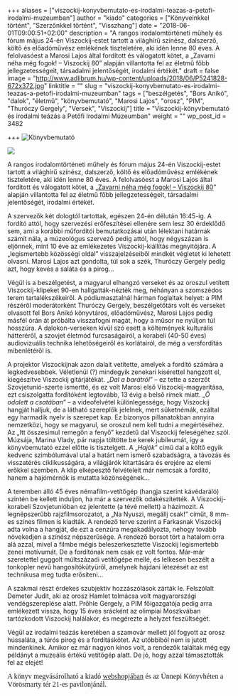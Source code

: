 +++
aliases = ["viszockij-konyvbemutato-es-irodalmi-teazas-a-petofi-irodalmi-muzeumban"]
author = "kiado"
categories = ["Könyveinkkel történt", "Szerzőnkkel történt", "Visszhang"]
date = "2018-06-01T09:00:51+02:00"
description = "A rangos irodalomtörténeti műhely és fórum május 24-én Viszockij-estet tartott a világhírű színész, dalszerző, költő és előadóművész emlékének tiszteletére, aki idén lenne 80 éves. A felolvasóest a Marosi Lajos által fordított és válogatott kötet, a „Zavarni néha még fogok! – Viszockij 80” alapján villantotta fel az életmű főbb jellegzetességeit, társadalmi jelentőségét, irodalmi értékét."
draft = false
image = "http://www.adlibrum.hu/wp-content/uploads/2018/06/P5241828-672x372.jpg"
linktitle = ""
slug = "viszockij-konyvbemutato-es-irodalmi-teazas-a-petofi-irodalmi-muzeumban"
tags = ["beszélgetés", "Bors Anikó", "dalok", "életmű", "könyvbemutató", "Marosi Lajos", "orosz", "PIM", "Thuróczy Gergely", "Versek", "Viszockij"]
title = "Viszockij-könyvbemutató és irodalmi teázás a Petőfi Irodalmi Múzeumban"
weight = ""
wp_post_id = 3482

+++
![](http://www.adlibrum.hu/wp-content/uploads/2018/06/P5241828-672x372.jpg "Könyvbemutató")

![](/uploads/P5241828-672x372.jpg)

A rangos irodalomtörténeti műhely és fórum május 24-én Viszockij-estet tartott a világhírű színész, dalszerző, költő és előadóművész emlékének tiszteletére, aki idén lenne 80 éves. A felolvasóest a Marosi Lajos által fordított és válogatott kötet, a „[Zavarni néha még fogok! – Viszockij 80](https://www.konyvesbolt.online/Marosi-Lajos-Zavarni-neha-meg-fogok-Viszockij)” alapján villantotta fel az életmű főbb jellegzetességeit, társadalmi jelentőségét, irodalmi értékét.

A szervezők két dologtól tartottak, egészen 24-én délután 16:45-ig. A fordító attól, hogy szervezési erőfeszítései ellenére sem lesz 30 érdeklődő sem, ami a korábbi műfordítói bemutatkozásai után lélektani határnak számít nála, a múzeológus szervező pedig attól, hogy négyszázan is eljönnek, mint 10 éve az emlékezetes Viszockij-kiállítás megnyitójára. A „legismertebb közösségi oldal” visszajelzéseiből mindkét végletet ki lehetett olvasni. Marosi Lajos azt gondolta, túl sok a szék, Thuróczy Gergely pedig azt, hogy kevés a saláta és a pirog...

Végül is a beszélgetést, a magyarul elhangzó verseket és az oroszul vetített Viszockij-klipeket 90-en hallgatták-nézték meg, néhányan a szomszédos terem tartalékszékeiről. A pódiumasztalnál hárman foglaltak helyet: a PIM részéről moderátorként Thuróczy Gergely, beszélgetőtárs volt és verseket olvasott fel Bors Anikó könyvtáros, előadóművész, Marosi Lajos pedig másfél órán át próbálta visszafogni magát, hogy a műsor ne nyúljon túl hosszúra. A dalokon-verseken kívül szó esett a költemények kulturális hátteréről, a szovjet életmód furcsaságairól, a korabeli (40-50 éves) audiovizuális technika lehetőségeiről és korlátairól, de még a versfordítás mibenlétéről is.

A projektor Viszockijnak azon dalait vetítette, amelyek a fordító számára a legkedvesebbek. Véletlenül (?) mindegyik zenekari kísérettel hangzott el, kiegészítve Viszockij gitárjátékát. „_Dal a barátról_” – ez tette a szerzőt Szovjetunió-szerte ismertté, és ez volt Marosi első Viszockij-magyarítása, ezt csiszolgatta fordítóként legtovább, 13 évig a belső rímek miatt. „_Ő odalett a csatában_” – a videofelvétel különlegessége, hogy Viszockij hangját halljuk, de a látható szereplők jelelnek, mert süketnémák, ezáltal egy harmadik nyelv is szerepet kap. Ez bizonyos pillanatokban annyira nemzetközi, hogy se magyarul, se oroszul nem kell tudni a megértéséhez. Az „Itt összesimul remegőn a fenyő” kezdetű dal Viszockij feleségéhez szól. Múzsája, Marina Vlady, pár napja töltötte be kerek jubileumát, így a könyvbemutató ezzel előtte is tisztelgett. A „_Hajók_” című dal a költő egyik kedvenc szimbólumával utal a határt nem ismerő szabadságra, a távozás és visszatérés ciklikusságára, a világjárók kitartására és erejére az elemi erőkkel szemben. A klip elképesztő felvételeit már nemcsak a fordító, hanem a hajómérnök is mutatta közönségének...

A teremben álló 45 éves némafilm-vetítőgép (hangja szerint kávédaráló) szintén be kellett induljon, ha már a szervezők odakészítették. A Viszockij-korabeli Szovjetunióban ez jelentette (a tévé mellett) a házimozit. A legnépszerűbb rajzfilmsorozatot, a „Na Nyuszi, megállj csak!” címűt, 8 mm-es színes filmen is kiadták. A rendező terve szerint a Farkasnak Viszockij adta volna a hangját, de ezt a cenzúra megakadályozta, nehogy tovább növekedjen a színész népszerűsége. A rendező borsot tört a hatalom orra alá azzal, mivel a filmbe mégis beleszerkesztette Viszockij legismertebb zenei motívumát. De a fordítónak nem csak ez volt fontos. Már-már szeretettel guggolt múltszázadi vetítőgépe mellé, és lelkesen beszélt a tonkopler nevű hangosítókütyüről, amelynek hajdani létezését az est technikusa meg tudta erősíteni...

A szakmai részt érdekes szubjektív hozzászólások zárták le. Felszólalt Demeter Judit, aki az orosz Hamlet tolmácsa volt magyarországi vendégszereplése alatt. Prőhle Gergely, a PIM főigazgatója pedig arra emlékezett vissza, hogy 15 éves srácként az olimpiai Moszkvában tartózkodott Viszockij halálakor, és megérezte a helyzet feszültségét.

Végül az irodalmi teázás keretében a szamovár mellett jól fogyott az orosz hússaláta, a túrós pirog és a fordításkötet. Az utóbbiból nem is jutott mindenkinek. Amikor ez már nagyon kínos volt, a rendezők találtak még egy példányt a muzeális értékű vetítőgép alatt. De jó, hogy azzal támasztották fel az elejét! </span></span></span></p> <p><span style="font-family: Times New Roman, serif;"><span style="font-size: medium;"><span lang="hu-HU">A könyv megvásárolható a kiadó <a href="https://www.konyvesbolt.online/Marosi-Lajos-Zavarni-neha-meg-fogok-Viszockij">webshopjában</a> és az Ünnepi Könyvhéten a Vörösmarty tér 21-es pavilonjánál.